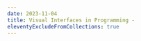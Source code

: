 ```yaml
---
date: 2023-11-04
title: Visual Interfaces in Programming -
eleventyExcludeFromCollections: true
---
```

